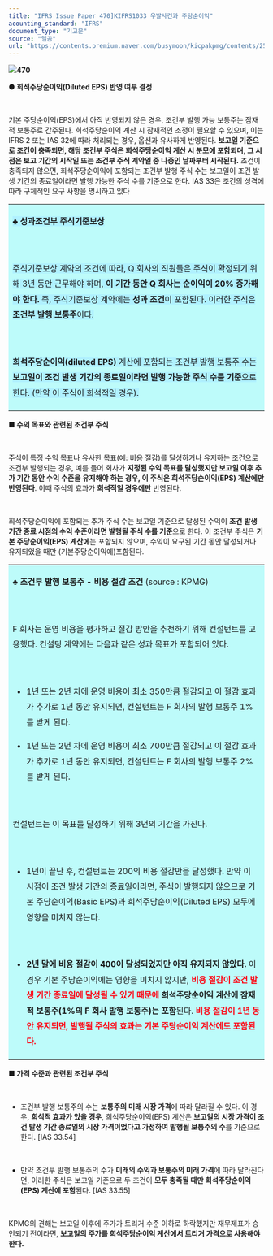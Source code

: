 ```yaml
---
title: "IFRS Issue Paper 470]KIFRS1033 우발사건과 주당순이익"
acounting_standard: "IFRS"
document_type: "기고문"
source: "엘곰"
url: "https://contents.premium.naver.com/busymoon/kicpakpmg/contents/250314150627048md"
---
```

![](https://n2.news.naver.com/l.gif?type=content)**470**

**● 희석주당순이익(Diluted EPS) 반영 여부 결정**

**​**

기본 주당순이익(EPS)에서 아직 반영되지 않은 경우, 조건부 발행 가능 보통주는 잠재적 보통주로 간주된다. 희석주당순이익 계산 시 잠재적인 조정이 필요할 수 있으며, 이는 IFRS 2 또는 IAS 32에 따라 처리되는 경우, 옵션과 유사하게 반영된다. **보고일 기준으로 조건이 충족되면, 해당 조건부 주식은 희석주당순이익 계산 시 분모에 포함되며, 그 시점은 보고 기간의 시작일 또는 조건부 주식 계약일 중 나중인 날짜부터 시작된다.** 조건이 충족되지 않으면, 희석주당순이익에 포함되는 조건부 발행 주식 수는 보고일이 조건 발생 기간의 종료일이라면 발행 가능한 주식 수를 기준으로 한다. IAS 33은 조건의 성격에 따라 구체적인 요구 사항을 명시하고 있다

<table style=""><tbody><tr><td colspan="3" rowspan="1" style="width: 100.0%; height: 128.0px;  background-color: #bdfbfa;"><div><p style="line-height:1.9;"><span style="background-color:#b0f1ff;"><b>♣ 성과조건부 주식기준보상</b></span></p></div><div><p style="line-height:1.9;"><span style="">​</span></p></div><div><p style="line-height:1.9;"><span style="background-color:#b0f1ff;">주식기준보상 계약의 조건에 따라, Q 회사의 직원들은 주식이 확정되기 위해 3년 동안 근무해야 하며, </span><span style="background-color:#b0f1ff;"><b>이 기간 동안 Q 회사는 순이익이 20% 증가해야 한다.</b></span><span style="background-color:#b0f1ff;"> 즉, 주식기준보상 계약에는 </span><span style="background-color:#b0f1ff;"><b>성과 조건</b></span><span style="background-color:#b0f1ff;">이 포함된다. 이러한 주식은 </span><span style="background-color:#b0f1ff;"><b>조건부 발행 보통주</b></span><span style="background-color:#b0f1ff;">이다.</span></p></div><div><p style="line-height:1.9;"><span style="">​</span></p></div><div><p style="line-height:1.9;"><span style="background-color:#b0f1ff;"><b>희석주당순이익(diluted EPS) </b></span><span style="background-color:#b0f1ff;">계산에 포함되는 조건부 발행 보통주 수는 </span><span style="background-color:#b0f1ff;"><b>보고일이 조건 발생 기간의 종료일이라면 발행 가능한 주식 수를 기준</b></span><span style="background-color:#b0f1ff;">으로 한다. (만약 이 주식이 희석적일 경우).</span></p></div></td></tr></tbody></table>

**■ 수익 목표와 관련된 조건부 주식**

**​**

주식이 특정 수익 목표나 유사한 목표(예: 비용 절감)를 달성하거나 유지하는 조건으로 조건부 발행되는 경우, 예를 들어 회사가 **지정된 수익 목표를 달성했지만 보고일 이후 추가 기간 동안 수익 수준을 유지해야 하는 경우, 이 주식은 희석주당순이익(EPS) 계산에만 반영된다**. 이때 주식의 효과가 **희석적일 경우에만** 반영된다.

​

희석주당순이익에 포함되는 추가 주식 수는 보고일 기준으로 달성된 수익이 **조건 발생 기간 종료 시점의 수익 수준이라면 발행될 주식 수를 기준**으로 한다. 이 조건부 주식은 **기본 주당순이익(EPS) 계산에**는 포함되지 않으며, 수익이 요구된 기간 동안 달성되거나 유지되었을 때만 (기본주당순이익에)포함된다.

<table style=""><tbody><tr><td colspan="3" rowspan="1" style="width: 100.0%; height: 129.0px;  background-color: #bdfbfa;"><div><p style="line-height:1.9;"><span style=""><b>♣ 조건부 발행 보통주 - 비용 절감 조건 </b></span><span style="">(source : KPMG)</span></p><p style="line-height:1.9;"><span style=""><b>​</b></span></p><p style="line-height:1.9;"><span style="">F 회사는 운영 비용을 평가하고 절감 방안을 추천하기 위해 컨설턴트를 고용했다. 컨설팅 계약에는 다음과 같은 성과 목표가 포함되어 있다.</span></p><p style="line-height:1.9;"><span style="">​</span></p><ul><li><p style="line-height:1.9;"><span style="">1년 또는 2년 차에 운영 비용이 최소 350만큼 절감되고 이 절감 효과가 추가로 1년 동안 유지되면, 컨설턴트는 F 회사의 발행 보통주 1%를 받게 된다.</span></p></li><li><p style="line-height:1.9;"><span style="">1년 또는 2년 차에 운영 비용이 최소 700만큼 절감되고 이 절감 효과가 추가로 1년 동안 유지되면, 컨설턴트는 F 회사의 발행 보통주 2%를 받게 된다.</span></p></li></ul><p style="line-height:1.9;"><span style="">​</span></p><p style="line-height:1.9;"><span style="">컨설턴트는 이 목표를 달성하기 위해 3년의 기간을 가진다.</span></p><p style="line-height:1.9;"><span style="">​</span></p><ul><li><p style="line-height:1.9;"><span style="">1년이 끝난 후, 컨설턴트는 200의 비용 절감만을 달성했다. 만약 이 시점이 조건 발생 기간의 종료일이라면, 주식이 발행되지 않으므로 기본 주당순이익(Basic EPS)과 희석주당순이익(Diluted EPS) 모두에 영향을 미치지 않는다.</span></p></li></ul><p style="line-height:1.9;"><span style="">​</span></p><ul><li><p style="line-height:1.9;"><span style=""><b>2년 말에 비용 절감이 400이 달성되었지만 아직 유지되지 않았다.</b></span><span style=""> 이 경우 기본 주당순이익에는 영향을 미치지 않지만, </span><span style="color:#ff0010;"><b>비용 절감이 조건 발생 기간 종료일에 달성될 수 있기 때문에</b></span><span style=""> </span><span style=""><b>희석주당순이익 계산에 잠재적 보통주(1%의 F 회사 발행 보통주)는 포함</b></span><span style="">된다. </span><span style="color:#ff0010;"><b>비용 절감이 1년 동안 유지되면, 발행될 주식의 효과는 기본 주당순이익 계산에도 포함된다.</b></span></p></li></ul></div></td></tr></tbody></table>

**■ 가격 수준과 관련된 조건부 주식**

**​**

- 조건부 발행 보통주의 수는 **보통주의 미래 시장 가격**에 따라 달라질 수 있다. 이 경우, **희석적 효과가 있을 경우**, 희석주당순이익(EPS) 계산은 **보고일의 시장 가격이 조건 발생 기간 종료일의 시장 가격이었다고 가정하여 발행될 보통주의 수**를 기준으로 한다. \[IAS 33.54\]

​

- 만약 조건부 발행 보통주의 수가 **미래의 수익과 보통주의 미래 가격**에 따라 달라진다면, 이러한 주식은 보고일 기준으로 두 조건이 **모두 충족될 때만 희석주당순이익(EPS) 계산에 포함**된다. \[IAS 33.55\]

​

KPMG의 견해는 보고일 이후에 주가가 트리거 수준 이하로 하락했지만 재무제표가 승인되기 전이라면, **보고일의 주가를 희석주당순이익 계산에서 트리거 가격으로 사용해야 한다.**